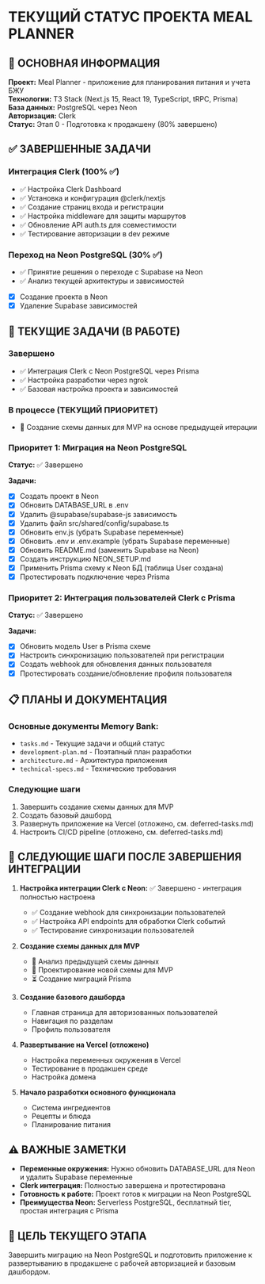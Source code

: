 # ТЕКУЩИЙ СТАТУС ПРОЕКТА MEAL PLANNER

## 🎯 ОСНОВНАЯ ИНФОРМАЦИЯ

**Проект:** Meal Planner - приложение для планирования питания и учета БЖУ  
**Технологии:** T3 Stack (Next.js 15, React 19, TypeScript, tRPC, Prisma)  
**База данных:** PostgreSQL через Neon  
**Авторизация:** Clerk  
**Статус:** Этап 0 - Подготовка к продакшену (80% завершено)

## ✅ ЗАВЕРШЕННЫЕ ЗАДАЧИ

### Интеграция Clerk (100% ✅)

- ✅ Настройка Clerk Dashboard
- ✅ Установка и конфигурация @clerk/nextjs
- ✅ Создание страниц входа и регистрации
- ✅ Настройка middleware для защиты маршрутов
- ✅ Обновление API auth.ts для совместимости
- ✅ Тестирование авторизации в dev режиме

### Переход на Neon PostgreSQL (30% ✅)

- ✅ Принятие решения о переходе с Supabase на Neon
- ✅ Анализ текущей архитектуры и зависимостей
- [x] Создание проекта в Neon
- [x] Удаление Supabase зависимостей

## 🔄 ТЕКУЩИЕ ЗАДАЧИ (В РАБОТЕ)

### Завершено
- ✅ Интеграция Clerk с Neon PostgreSQL через Prisma
- ✅ Настройка разработки через ngrok
- ✅ Базовая настройка проекта и зависимостей

### В процессе (ТЕКУЩИЙ ПРИОРИТЕТ)
- 🔄 Создание схемы данных для MVP на основе предыдущей итерации

### Приоритет 1: Миграция на Neon PostgreSQL

**Статус:** ✅ Завершено

**Задачи:**

- [x] Создать проект в Neon
- [x] Обновить DATABASE_URL в .env
- [x] Удалить @supabase/supabase-js зависимость
- [x] Удалить файл src/shared/config/supabase.ts
- [x] Обновить env.js (убрать Supabase переменные)
- [x] Обновить .env и .env.example (убрать Supabase переменные)
- [x] Обновить README.md (заменить Supabase на Neon)
- [x] Создать инструкцию NEON_SETUP.md
- [x] Применить Prisma схему к Neon БД (таблица User создана)
- [x] Протестировать подключение через Prisma

### Приоритет 2: Интеграция пользователей Clerk с Prisma

**Статус:** ✅ Завершено

**Задачи:**

- [x] Обновить модель User в Prisma схеме
- [x] Настроить синхронизацию пользователей при регистрации
- [x] Создать webhook для обновления данных пользователя
- [x] Протестировать создание/обновление профиля пользователя

## 📋 ПЛАНЫ И ДОКУМЕНТАЦИЯ

### Основные документы Memory Bank:

- `tasks.md` - Текущие задачи и общий статус
- `development-plan.md` - Поэтапный план разработки
- `architecture.md` - Архитектура приложения
- `technical-specs.md` - Технические требования

### Следующие шаги
1. Завершить создание схемы данных для MVP
2. Создать базовый дашборд
3. Развернуть приложение на Vercel (отложено, см. deferred-tasks.md)
4. Настроить CI/CD pipeline (отложено, см. deferred-tasks.md)

## 🚀 СЛЕДУЮЩИЕ ШАГИ ПОСЛЕ ЗАВЕРШЕНИЯ ИНТЕГРАЦИИ

1. **Настройка интеграции Clerk с Neon:**
   ✅ Завершено - интеграция полностью настроена

   - ✅ Создание webhook для синхронизации пользователей
   - ✅ Настройка API endpoints для обработки Clerk событий
   - ✅ Тестирование синхронизации пользователей

2. **Создание схемы данных для MVP**

   - 🔄 Анализ предыдущей схемы данных
   - 🔄 Проектирование новой схемы для MVP
   - ⏳ Создание миграций Prisma

3. **Создание базового дашборда**

   - Главная страница для авторизованных пользователей
   - Навигация по разделам
   - Профиль пользователя

4. **Развертывание на Vercel (отложено)**

   - Настройка переменных окружения в Vercel
   - Тестирование в продакшен среде
   - Настройка домена

5. **Начало разработки основного функционала**
   - Система ингредиентов
   - Рецепты и блюда
   - Планирование питания

## ⚠️ ВАЖНЫЕ ЗАМЕТКИ

- **Переменные окружения:** Нужно обновить DATABASE_URL для Neon и удалить Supabase переменные
- **Clerk интеграция:** Полностью завершена и протестирована
- **Готовность к работе:** Проект готов к миграции на Neon PostgreSQL
- **Преимущества Neon:** Serverless PostgreSQL, бесплатный tier, простая интеграция с Prisma

## 🎯 ЦЕЛЬ ТЕКУЩЕГО ЭТАПА

Завершить миграцию на Neon PostgreSQL и подготовить приложение к развертыванию в продакшене с рабочей авторизацией и базовым дашбордом.
